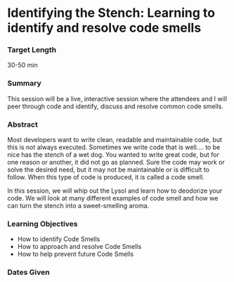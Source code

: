 Identifying the Stench: Learning to identify and resolve code smells 
==============

### Target Length
30-50 min

### Summary
This session will be a live, interactive session where the attendees and I will peer through code and identify, discuss and resolve common code smells.

### Abstract
Most developers want to write clean, readable and maintainable code, but this is not always executed. Sometimes we write code that is well.... to be nice has the stench of a wet dog. You wanted to write great code, but for one reason or another, it did not go as planned. Sure the code may work or solve the desired need, but it may not be maintainable or is difficult to follow. When this type of code is produced, it is called a code smell.

In this session, we will whip out the Lysol and learn how to deodorize your code. We will look at many different examples of code smell and how we can turn the stench into a sweet-smelling aroma.

### Learning Objectives
* How to identify Code Smells
* How to approach and resolve Code Smells
* How to help prevent future Code Smells

### Dates Given
